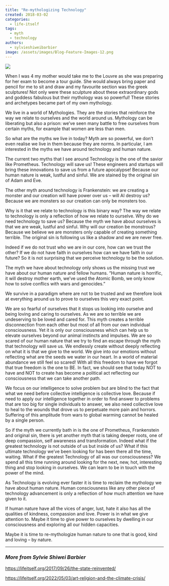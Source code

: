 ```yaml
---
title: "Re-mythologizing Technology"
created: 2018-03-02
categories: 
  - life-itself
tags: 
  - myth
  - technology
authors: 
  - sylvieshiweibarbier
image: /assets/images/Blog-Feature-Images-12.png
---
```


![](/assets/images/Blog-Feature-Images-12-1024x576.png)

When I was 4 my mother would take me to the Louvre as she was preparing for her exam to become a tour guide. She would always bring paper and pencil for me to sit and draw and my favourite section was the greek sculptures! Not only were these sculpture about these extraordinary gods and goddess fabulous but their mythology was so powerful! These stories and archetypes became part of my own mythology.

We live in a world of Mythologies. They are the stories that reinforce the way we relate to ourselves and the world around us. Mythology can be liberating but also a prison: we’ve seen many battle to free ourselves from certain myths, for example that women are less than men.

So what are the myths we live in today? Myth are so powerful, we don’t even realise we live in them because they are norms. In particular, I am interested in the myths we have around technology and human nature.

The current two myths that I see around Technology is the one of the savior like Prometheus. Technology will save us! These engineers and startups will bring these innovations to save us from a future apocalypse! Because our human nature is weak, lustful and sinful. We are stained by the original sin of Adam and Eve.

The other myth around technology is Frankenstein: we are creating a monster and our creation will have power over us – will AI destroy us? Because we are monsters so our creation can only be monsters too.

Why is it that we relate to technology is this binary way? The way we relate to technology is only a reflection of how we relate to ourselve. Why do we need technology to save us? Because the myth we have about ourselves is that we are weak, lustful and sinful. Why will our creation be monstrous? Because we believe we are monsters only capable of creating something terrible. The original sin is following us like a shadow and we are never free.

Indeed if we do not trust who we are in our core, how can we trust the other? If we do not have faith in ourselves how can we have faith in our future? So it is not surprising that we perceive technology to be the solution.

The myth we have about technology only shows us the missing trust we have about our human nature and fellow humans. “Human nature is horrific, it will destroy mother earth, we’ve used the Atomic Bomb, we only know how to solve conflics with wars and genocides.”

We survive in a paradigm where are not to be trusted and we therefore look at everything around us to prove to ourselves this very exact point.

We are so fearful of ourselves that it stops us looking into ourselve and being loving and caring to ourselves. As we are so terrible we are undeserving to be loved and cared for. This myth creates a terrible disconnection from each other but most of all from our own individual consciousness. Yet it is only our consciousness which can help us to elevate ourselves beyond our animal instincts and impulses. We are so scared of our human nature that we try to find an escape through the myth that technology will save us. We endlessly create without deeply reflecting on what it is that we give to the world. We give into our emotions without reflecting what are the seeds we water in our heart. In a world of material abundance we still feel so scared! With all this freedom to have we forgot that true freedom is the one to BE. In fact, we should see that today NOT to have and NOT to create has become a political act reflecting our consciousness that we can take another path.

We focus on our intelligence to solve problem but are blind to the fact that what we need before collective intelligence is collective love. Because if need to apply our intelligence together in order to find answer to problems that are too big for single individuals to answer, we also need collective love to heal to the wounds that drove us to perpetuate more pain and horrors. Suffering of this amplitude from wars to global warming cannot be healed by a single person.

So if the myth we currently bath in is the one of Prometheus, Frankenstein and original sin, there is yet another myth that is taking deeper roots, one of deep compassion, self awareness and transformation. Indeed what if the greatest technology is not outside of us but inside of us? What if this ultimate technology we’ve been looking for has been there all the time, waiting. What if the greatest Technology of all was our consciousness? We spend all this time running around looking for the next, new, hot, interesting thing and stop looking in ourselves. We can learn to be in touch with the power of the mind.

As Technology is evolving ever faster it is time to reclaim the mythology we have about human nature. Human consciousness like any other piece of technology advancement is only a reflection of how much attention we have given to it.

If human nature have all the vices of anger, lust, hate it also has all the qualities of kindness, compassion and love. Power is in what we give attention to. Maybe it time to give power to ourselves by dwelling in our consciousness and exploring all our hidden capacities.

Maybe it is time to re-mythologize human nature to one that is good, kind and loving – by nature.

* * *

### _More from Sylvie Shiwei Barbier_

https://lifeitself.org/2017/09/26/the-state-reinvented/

https://lifeitself.org/2022/05/03/art-religion-and-the-climate-crisis/
